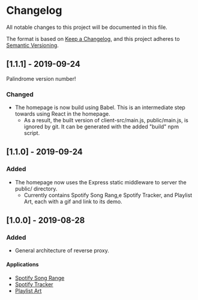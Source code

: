 # Changelog
All notable changes to this project will be documented in this file.

The format is based on [Keep a Changelog](https://keepachangelog.com/en/1.0.0/),
and this project adheres to [Semantic Versioning](https://semver.org/spec/v2.0.0.html).

## [1.1.1] - 2019-09-24
Palindrome version number!

### Changed
- The homepage is now build using Babel. This is an intermediate step towards using React in the homepage.
  - As a result, the built version of client-src/main.js, public/main.js, is ignored by git. It can be generated with the added "build" npm script.

## [1.1.0] - 2019-09-24
### Added
- The homepage now uses the Express static middleware to server the public/ directory.
  - Currently contains Spotify Song Rang,e Spotify Tracker, and Playlist Art, each with a gif and link to its demo.

## [1.0.0] - 2019-08-28
### Added
- General architecture of reverse proxy.

#### Applications
- [Spotify Song Range](https://github.com/danielisgr8/spotify-song-range)
- [Spotify Tracker](https://github.com/danielisgr8/Spotify-Tracker)
- [Playlist Art](https://github.com/danielisgr8/Playlist-Art)

